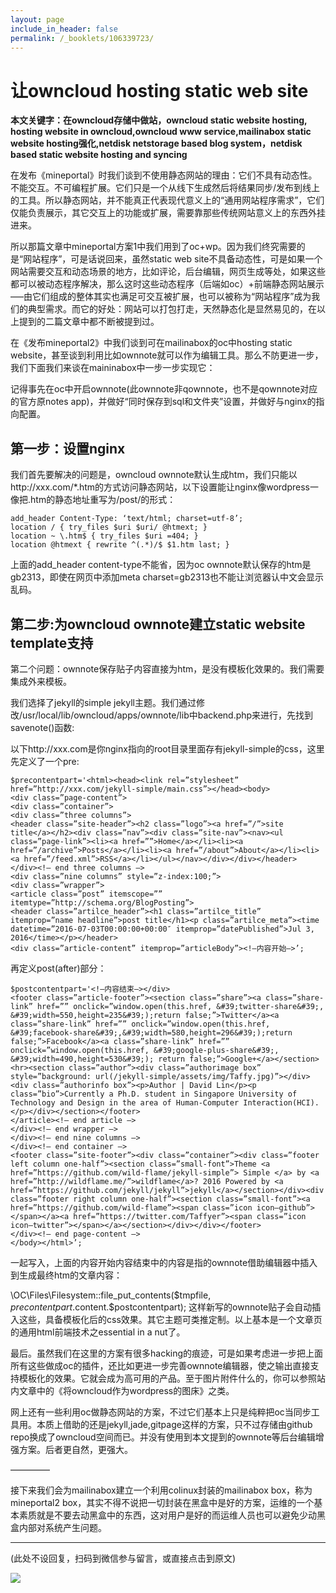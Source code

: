 ```yaml
---
layout: page
include_in_header: false
permalink: /_booklets/106339723/
---
```

让owncloud hosting static web site
=====

__本文关键字：在owncloud存储中做站，owncloud static website hosting, hosting website in owncloud,owncloud www service,mailinabox static website hosting强化,netdisk netstorage based blog system，netdisk based static website hosting and syncing__

在发布《mineportal》时我们谈到不使用静态网站的理由：它们不具有动态性。不能交互。不可编程扩展。它们只是一个从线下生成然后将结果同步/发布到线上的工具。所以静态网站，并不能真正代表现代意义上的“通用网站程序需求”，它们仅能负责展示，其它交互上的功能或扩展，需要靠那些传统网站意义上的东西外挂进来。

所以那篇文章中mineportal方案1中我们用到了oc+wp。因为我们终究需要的是“网站程序”，可是话说回来，虽然static web site不具备动态性，可是如果一个网站需要交互和动态场景的地方，比如评论，后台编辑，网页生成等处，如果这些都可以被动态程序解决，那么这时这些动态程序（后端如oc）+前端静态网站展示—–由它们组成的整体其实也满足可交互被扩展，也可以被称为“网站程序”成为我们的典型需求。而它的好处：网站可以打包打走，天然静态化是显然易见的，在以上提到的二篇文章中都不断被提到过。

在《发布mineportal2》中我们谈到可在mailinabox的oc中hosting static website，甚至谈到利用比如ownnote就可以作为编辑工具。那么不防更进一步，我们下面我们来谈在maininabox中一步一步实现它：

记得事先在oc中开启ownnote(此ownnote非qownnote，也不是qownnote对应的官方原notes app)，并做好“同时保存到sql和文件夹”设置，并做好与nginx的指向配置。

第一步：设置nginx
-----

我们首先要解决的问题是，owncloud ownnote默认生成htm，我们只能以http://xxx.com/*.htm的方式访问静态网站，以下设置能让nginx像wordpress一像把.htm的静态地址重写为/post/的形式：

```
add_header Content-Type: ‘text/html; charset=utf-8’;
location / { try_files $uri $uri/ @htmext; }
location ~ \.htm$ { try_files $uri =404; }
location @htmext { rewrite ^(.*)/$ $1.htm last; }
```

上面的add_header content-type不能省，因为oc ownnote默认保存的htm是gb2313，即使在网页中添加meta charset=gb2313也不能让浏览器认中文会显示乱码。

第二步:为owncloud ownnote建立static website template支持
-----

第二个问题：ownnote保存贴子内容直接为htm，是没有模板化效果的。我们需要集成外来模板。

我们选择了jekyll的simple jekyll主题。我们通过修改/usr/local/lib/owncloud/apps/ownnote/lib中backend.php来进行，先找到savenote()函数:

以下http://xxx.com是你nginx指向的root目录里面存有jekyll-simple的css，这里先定义了一个pre:

``` 
$precontentpart='<html><head><link rel=”stylesheet” href=”http://xxx.com/jekyll-simple/main.css”></head><body>
<div class=”page-content”>
<div class=”container”>
<div class=”three columns”>
<header class=”site-header”><h2 class=”logo”><a href=”/”>site title</a></h2><div class=”nav”><div class=”site-nav”><nav><ul class=”page-link”><li><a href=””>Home</a></li><li><a href=”/archive”>Posts</a></li><li><a href=”/about”>About</a></li><li><a href=”/feed.xml”>RSS</a></li></ul></nav></div></div></header>
</div><!– end three columns –>
<div class=”nine columns” style=”z-index:100;”>
<div class=”wrapper”>
<article class=”post” itemscope=”” itemtype=”http://schema.org/BlogPosting”>
<header class=”artilce_header”><h1 class=”artilce_title” itemprop=”name headline”>post title</h1><p class=”artilce_meta”><time datetime=”2016-07-03T00:00:00+00:00″ itemprop=”datePublished”>Jul 3, 2016</time></p></header>
<div class=”article-content” itemprop=”articleBody”><!–内容开始–>’;
```
 
再定义post(after)部分：

```
$postcontentpart='<!–内容结束–></div>
<footer class=”article-footer”><section class=”share”><a class=”share-link” href=”” onclick=”window.open(this.href, &#39;twitter-share&#39;, &#39;width=550,height=235&#39;);return false;”>Twitter</a><a class=”share-link” href=”” onclick=”window.open(this.href, &#39;facebook-share&#39;,&#39;width=580,height=296&#39;);return false;”>Facebook</a><a class=”share-link” href=”” onclick=”window.open(this.href, &#39;google-plus-share&#39;, &#39;width=490,height=530&#39;); return false;”>Google+</a></section><hr><section class=”author”><div class=”authorimage box” style=”background: url(/jekyll-simple/assets/img/Taffy.jpg)”></div><div class=”authorinfo box”><p>Author | David Lin</p><p class=”bio”>Currently a Ph.D. student in Singapore University of Technology and Design in the area of Human-Computer Interaction(HCI).</p></div></section></footer>
</article><!– end article –>
</div><!– end wrapper –>
</div><!– end nine columns –>
</div><!– end container –>
<footer class=”site-footer”><div class=”container”><div class=”footer left column one-half”><section class=”small-font”>Theme <a href=”https://github.com/wild-flame/jekyll-simple”> Simple </a> by <a href=”http://wildflame.me/”>wildflame</a>? 2016 Powered by <a href=”https://github.com/jekyll/jekyll”>jekyll</a></section></div><div class=”footer right column one-half”><section class=”small-font”><a href=”https://github.com/wild-flame”><span class=”icon icon–github”></span></a><a href=”https://twitter.com/Taffyer”><span class=”icon icon–twitter”></span></a></section></div></div></footer>
</div><!– end page-content –>
</body></html>’;
```
 
一起写入，上面的内容开始内容结束中的内容是指的ownnote借助编辑器中插入到生成最终htm的文章内容：

\OC\Files\Filesystem::file_put_contents($tmpfile, $precontentpart.$content.$postcontentpart);
这样新写的ownnote贴子会自动插入这些，具备模板化后的css效果。其它主题可类推定制。以上基本是一个文章页的通用html前端技术之essential in a nut了。

最后。虽然我们在这里的方案有很多hacking的痕迹，可是如果考虑进一步把上面所有这些做成oc的插件，还比如更进一步完善ownnote编辑器，使之输出直接支持模板化的效果。它就会成为高可用的产品。至于图片附件什么的，你可以参照站内文章中的《将owncloud作为wordpress的图床》之类。

网上还有一些利用oc做静态网站的方案，不过它们基本上只是纯粹把oc当同步工具用。本质上借助的还是jekyll,jade,gitpage这样的方案，只不过存储由github repo换成了owncloud空间而已。并没有使用到本文提到的ownnote等后台编辑增强方案。后者更自然，更强大。

————–

接下来我们会为mailinabox建立一个利用colinux封装的mailinabox box，称为mineportal2 box，其实不得不说把一切封装在黑盒中是好的方案，运维的一个基本素质就是不要去动黑盒中的东西，这对用户是好的而运维人员也可以避免少动黑盒内部对系统产生问题。



-----


(此处不设回复，扫码到微信参与留言，或直接点击到原文)

![](/p/106339723/qrcode.png)

<!-- Markdeep: -->
<meta charset="utf-8">
<link rel="stylesheet" href="../../res/aloha.css?">

<script src="../../res/markdeep.min.js" charset="utf-8"></script>


